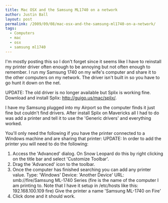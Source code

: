```yaml
---
title: Mac OSX and the Samsung ML1740 on a network
author: Justin Ball
layout: post
permalink: /2009/09/08/mac-osx-and-the-samsung-ml1740-on-a-network/
tags:
  - Computers
  - mac
  - osx
  - samsung ml1740
---
```

I'm mostly posting this so I don't forget since it seems like I have to reinstall my printer driver often enough to be annoying but not
often enough to remember. I run my Samsung 1740 on my wife's computer and share it to the other computers on my network.
The driver isn't built in so you have to go hunt it down on the net.


UPDATE: The old driver is no longer available but Splix is working fine.
Download and install Splix: <a href="http://guigo.us/mac/splix/">http://guigo.us/mac/splix/</a>.

I have my Samsung plugged into my Airport so the computer finds it just fine but couldn't find drivers. After install Splix on Mavericks
all I had to do was add a printer and tell it to use the 'Generic drivers' and everything worked.


You'll only need the following if you have the printer connected to a Windows machine and are sharing that printer:
UPDATE:
In order to add the printer you will need to do the following:
1. Access the 'Advanced' dialog. On Snow Leopard do this by right clicking on the title bar and select 'Customize Toolbar'.
2. Drag the 'Advanced' icon to the toolbar.
3. Once the computer has finished searching you can add any printer value.
Type: 'Windows'
Device: 'Another Device'
URL: smb://fire/Samsung ML-1740 Series
(fire is the name of the computer I am printing to. Note that I have it setup in /etc/hosts like this:
192.168.100.109 fire)
Give the printer a name 'Samsung ML-1740 on Fire'
4. Click done and it should work.